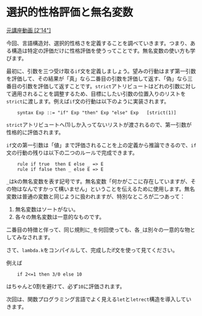 # 選択的性格評価と無名変数

[元講座動画 [2'14"]](http://youtu.be/IreP6DFPWdk)

今回、言語構造対、選択的性格さを定義することを調べていきます。つまり、ある構造は特定の評価だけに性格評価を使うってことです。無名変数の使い方も学びます。

最初に、引数を三つ受け取る`if`文を定義しましょう。望みの行動はまず第一引数を評価して、その結果が「真」なら二番目の引数を評価して返す、「偽」なら三番目の引数を評価して返すことです。`strict`アトリビュートはどれの引数に対して適用されることを調整するため、目標にしたい引数の位置入りのリストを`strict`に渡します。例えば`if`文の行動は以下のように実装されます。

```
    syntax Exp ::= "if" Exp "then" Exp "else" Exp   [strict(1)]
```

`strict`アトリビュートへ(1)しか入ってないリストが渡されるので、第一引数が性格的に評価されます。

`if`文の第一引数は「値」まで評価されることを上の定義から推論できるので、`if`文の行動の残りは以下の二つのルールで完成できます。

```
    rule if true  then E else _ => E
    rule if false then _ else E => E
```

`_`はkの無名変数を表す記号です。無名変数「何かがここに存在していますが、その物はなんですかって構いません」ということを伝えるために使用します。無名変数は普通の変数と同じように扱われますが、特別なところが二つあって：

1. 無名変数はソートがない。
2. 各々の無名変数は一意的なものです。

二番目の特徴と伴って、同じ規則に`_`を何回使っても、各`_`は別々の一意的な物としてみなされます。

さて、`lambda.k`をコンパイルして、完成したif文を使って見てください。

例えば
```
    if 2<=1 then 3/0 else 10
```

はちゃんと0割を避けて、必ず`10`に評価されます。

次回は、関数プログラミング言語でよく見える`let`と`letrect`構造を導入していきます。
